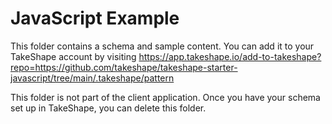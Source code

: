 # JavaScript Example

This folder contains a schema and sample content. You can add it to your TakeShape account by visiting https://app.takeshape.io/add-to-takeshape?repo=https://github.com/takeshape/takeshape-starter-javascript/tree/main/.takeshape/pattern

This folder is not part of the client application. Once you have your schema set up in TakeShape, you can delete this folder.